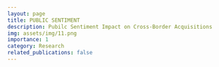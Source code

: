 ```yaml
---
layout: page
title: PUBLIC SENTIMENT
description: Pubilc Sentiment Impact on Cross-Border Acquisitions
img: assets/img/11.png
importance: 1
category: Research
related_publications: false
---
```


